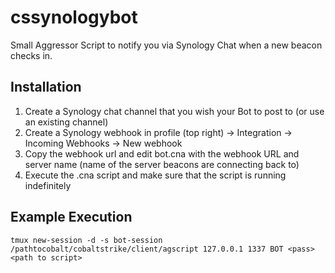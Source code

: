 # cssynologybot
Small Aggressor Script to notify you via Synology Chat when a new beacon checks in.

## Installation
1. Create a Synology chat channel that you wish your Bot to post to (or use an existing channel)
2. Create a Synology webhook in profile (top right) -> Integration -> Incoming Webhooks -> New webhook
3. Copy the webhook url and edit bot.cna with the webhook URL and server name (name of the server beacons are connecting back to)
5. Execute the .cna script and make sure that the script is running indefinitely 

## Example Execution
```
tmux new-session -d -s bot-session /pathtocobalt/cobaltstrike/client/agscript 127.0.0.1 1337 BOT <pass> <path to script>
```

